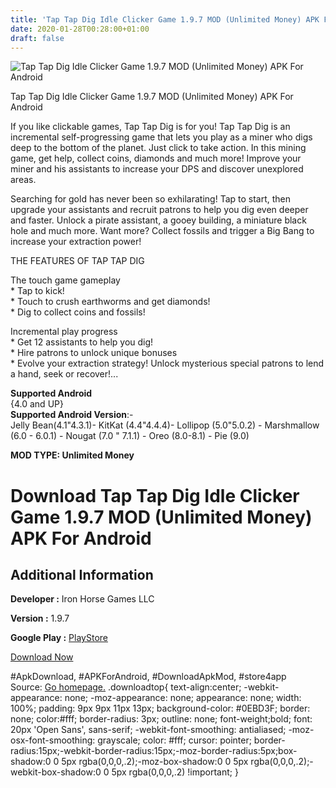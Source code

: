 ```yaml
---
title: 'Tap Tap Dig Idle Clicker Game 1.9.7 MOD (Unlimited Money) APK For Android'
date: 2020-01-28T00:28:00+01:00
draft: false
---
```


![Tap Tap Dig Idle Clicker Game 1.9.7 MOD (Unlimited Money) APK For Android](https://i2.wp.com/apkhome.net/wp-content/uploads/2020/01/Tap-Tap-Dig-Idle-Clicker-Game-1.9.7-MOD-Unlimited-Money.png "Tap Tap Dig Idle Clicker Game 1.9.7 MOD (Unlimited Money) APK For Android")

  

Tap Tap Dig Idle Clicker Game 1.9.7 MOD (Unlimited Money) APK For Android

If you like clickable games, Tap Tap Dig is for you! Tap Tap Dig is an incremental self-progressing game that lets you play as a miner who digs deep to the bottom of the planet. Just click to take action. In this mining game, get help, collect coins, diamonds and much more! Improve your miner and his assistants to increase your DPS and discover unexplored areas.

Searching for gold has never been so exhilarating! Tap to start, then upgrade your assistants and recruit patrons to help you dig even deeper and faster. Unlock a pirate assistant, a gooey building, a miniature black hole and much more. Want more? Collect fossils and trigger a Big Bang to increase your extraction power!

THE FEATURES OF TAP TAP DIG

The touch game gameplay  
\* Tap to kick!  
\* Touch to crush earthworms and get diamonds!  
\* Dig to collect coins and fossils!

Incremental play progress  
\* Get 12 assistants to help you dig!  
\* Hire patrons to unlock unique bonuses  
\* Evolve your extraction strategy! Unlock mysterious special patrons to lend a hand, seek or recover!...

**Supported Android**  
{4.0 and UP}  
**Supported Android Version**:-  
Jelly Bean(4.1"4.3.1)- KitKat (4.4"4.4.4)- Lollipop (5.0"5.0.2) - Marshmallow (6.0 - 6.0.1) - Nougat (7.0 " 7.1.1) - Oreo (8.0-8.1) - Pie (9.0)

**MOD TYPE: Unlimited Money**

Download Tap Tap Dig Idle Clicker Game 1.9.7 MOD (Unlimited Money) APK For Android
==================================================================================

Additional Information
----------------------

**Developer :** Iron Horse Games LLC

**Version :** 1.9.7

**Google Play :** [PlayStore](https://play.google.com/store/apps/details?id=org.ironhorsegames.taptapdig)

  

[Download Now](https://store4app.co/post/tap-tap-dig-idle-clicker-game-1-9-7-mod-unlimited-money-apk-for-android_1580143705)

  
#ApkDownload, #APKForAndroid, #DownloadApkMod, #store4app  
Source: [Go homepage.](https://store4app.co/post/tap-tap-dig-idle-clicker-game-1-9-7-mod-unlimited-money-apk-for-android_1580143705) .downloadtop{ text-align:center; -webkit-appearance: none; -moz-appearance: none; appearance: none; width: 100%; padding: 9px 9px 11px 13px; background-color: #0EBD3F; border: none; color:#fff; border-radius: 3px; outline: none; font-weight;bold; font: 20px 'Open Sans', sans-serif; -webkit-font-smoothing: antialiased; -moz-osx-font-smoothing: grayscale; color: #fff; cursor: pointer; border-radius:15px;-webkit-border-radius:15px;-moz-border-radius:5px;box-shadow:0 0 5px rgba(0,0,0,.2);-moz-box-shadow:0 0 5px rgba(0,0,0,.2);-webkit-box-shadow:0 0 5px rgba(0,0,0,.2) !important; }